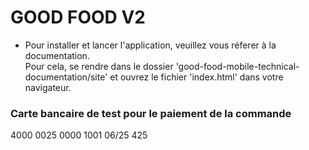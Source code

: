 # GOOD FOOD V2
* Pour installer et lancer l'application, veuillez vous réferer à la documentation.  
Pour cela, se rendre dans le dossier 'good-food-mobile-technical-documentation/site' et ouvrez le fichier 'index.html' dans votre navigateur.

### Carte bancaire de test pour le paiement de la commande
4000 0025 0000 1001
06/25
425